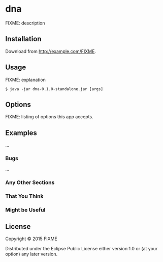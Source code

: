 # dna

FIXME: description

## Installation

Download from http://example.com/FIXME.

## Usage

FIXME: explanation

    $ java -jar dna-0.1.0-standalone.jar [args]

## Options

FIXME: listing of options this app accepts.

## Examples

...

### Bugs

...

### Any Other Sections
### That You Think
### Might be Useful

## License

Copyright © 2015 FIXME

Distributed under the Eclipse Public License either version 1.0 or (at
your option) any later version.
